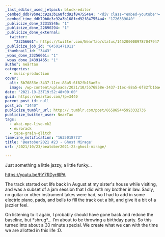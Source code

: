 ```yaml
---
_last_editor_used_jetpack: block-editor
_oembed_ddb79b0e3c92a3b168fcd92f847554a4: '<div class="embed-youtube"><iframe title="Beatober2021 #23 - Ghost Mirage" width="750" height="422" src="https://www.youtube.com/embed/hY7RDyr6lPA?feature=oembed" frameborder="0" allow="accelerometer; autoplay; clipboard-write; encrypted-media; gyroscope; picture-in-picture; web-share" referrerpolicy="strict-origin-when-cross-origin" allowfullscreen></iframe></div>'
_oembed_time_ddb79b0e3c92a3b168fcd92f847554a4: "1726339040"
_publicize_done_22315546: "1"
_publicize_done_22890294: "1"
_publicize_done_external:
  twitter:
    "23256661": https://twitter.com/NearTao/status/1452000089787047947
_publicize_job_id: "64501471011"
_thumbnail_id: "3443"
_wpas_done_23256661: "1"
_wpas_done_24391465: "1"
author: neartao
categories:
  - music-production
cover:
  alt: 5b76858e-3437-11ec-88a5-6f82fb16ae5b
  image: /wp-content/uploads/2021/10/5b76858e-3437-11ec-88a5-6f82fb16ae5b.png
date: "2021-10-23T19:52:48+00:00"
guid: https://neartao.com/?p=3440
parent_post_id: null
post_id: "3440"
publicize_tumblr_url: http://.tumblr.com/post/665865445993332736
publicize_twitter_user: NearTao
tags:
  - akai-mpc-live-mk2
  - eurorack
  - tape-grain-glitch
timeline_notification: "1635018773"
title: 'Beatober2021 #23 - Ghost Mirage'
url: /2021/10/23/beatober2021-23-ghost-mirage/

---
```

Just something a little jazzy, a little funky...

https://youtu.be/hY7RDyr6lPA

The track started out life back in August at my sister's house while visiting, and was a subset of a jam session that I did with my brother in law. Sadly, no guitar or other instrument takes were had, so I had to add in some electric piano, pads, and bells to fill the track out a bit, and give it a bit of a jazzier feel.

On listening to it again, I probably should have gone back and redone the baseline, but \*shrug\*... I'm about to be throwing a birthday party. So this turned into about a 30 minute special. We create what we can with the time we are allotted in this life :D.
